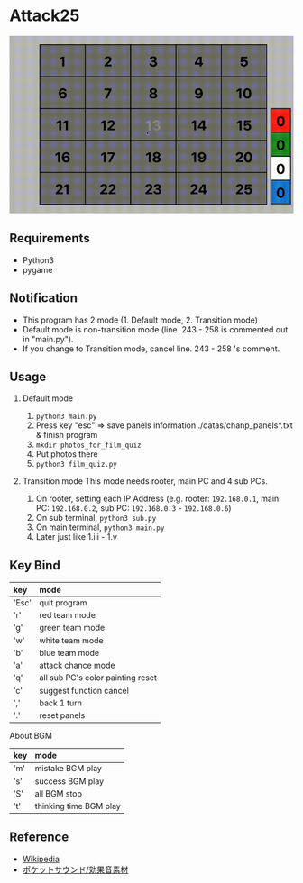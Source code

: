 # Attack25
![ScreenShot](https://github.com/kuboyoo/Attack25/blob/master/img/ss.gif)

## Requirements
- Python3
- pygame 

## Notification
- This program has 2 mode (1. Default mode, 2. Transition mode)
- Default mode is non-transition mode (line. 243 - 258 is commented out in "main.py").
- If you change to Transition mode, cancel line. 243 - 258 's comment.

## Usage
1. Default mode
    1. `python3 main.py`
    2. Press key "esc" => save panels information ./datas/chanp_panels*.txt & finish program
    3. `mkdir photos_for_film_quiz`
    4. Put photos there
    5. `python3 film_quiz.py`

2. Transition mode
This mode needs rooter, main PC and 4 sub PCs.
    1. On rooter, setting each IP Address (e.g. rooter: `192.168.0.1`, main PC: `192.168.0.2`, sub PC: `192.168.0.3` - `192.168.0.6`)
    2. On sub terminal, `python3 sub.py`
    3. On main terminal, `python3 main.py`
    4. Later just like 1.iii - 1.v

## Key Bind
|key|mode|
|:--|:--|
|'Esc'|quit program|
|'r'|red team mode|
|'g'|green team mode|
|'w'|white team mode|
|'b'|blue team mode|
|'a'|attack chance mode|
|'q'|all sub PC's color painting reset|
|'c'|suggest function cancel|
|','|back 1 turn|
|'.'|reset panels|

About BGM

|key|mode|
|:--|:--|
|'m'|mistake BGM play|
|'s'|success BGM play|
|'S'|all BGM stop|
|'t'|thinking time BGM play|

## Reference
- [Wikipedia](https://en.wikipedia.org/wiki/Panel_Quiz_Attack_25)
- [ポケットサウンド/効果音素材](https://pocket-se.info/)
